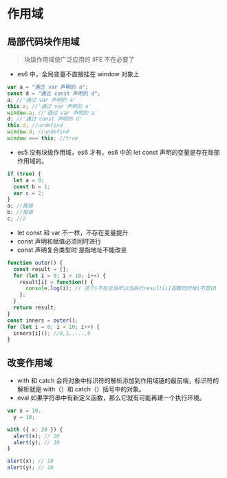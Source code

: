 <!--
 * @Author: 鱼小柔
 * @Date: 2020-11-07 21:02:17
 * @LastEditors: your name
 * @LastEditTime: 2020-11-21 19:33:05
 * @Description: file content
-->

# 作用域

## 局部代码块作用域

> 块级作用域使广泛应用的 IIFE 不在必要了

- es6 中，全局变量不直接挂在 window 对象上

```js
var a = "通过 var 声明的 a";
const d = "通过 const 声明的 d";
a; //'通过 var 声明的 a'
this.a; //'通过 var 声明的 a'
window.a; //'通过 var 声明的 a'
d; //'通过 const 声明的 d'
this.d; //undefind
window.d; //undefind
window === this; //true
```

- es5 没有块级作用域，es6 才有。es6 中的 let const 声明的变量是存在局部作用域的。

```js
if (true) {
  let a = 0;
  const b = 1;
  var c = 2;
}
a; //报错
b; //报错
c; //2
```

- let const 和 var 不一样，不存在变量提升
- const 声明和赋值必须同时进行
- const 声明复合类型时 是指地址不能改变

```js
function outer() {
  const result = [];
  for (let i = 0; i < 10; i++) {
    result[i] = function() {
      console.log(i); // 这个i不在全局所以当执行result[i]函数的时候i不是10
    };
  }
  return result;
}
const inners = outer();
for (let i = 0; i < 10; i++) {
  inners[i](); //0,1,....,9
}
```

## 改变作用域

- with 和 catch 会将对象中标识符的解析添加到作用域链的最前端，标识符的解析就是 with（）和 catch（）括号中的对象。
- eval 如果字符串中有新定义函数，那么它就有可能再建一个执行环境。

```js
var x = 10,
  y = 10;

with ({ x: 20 }) {
  alert(x); // 20
  alert(y); // 10
}

alert(x); // 10
alert(y); // 10
```
